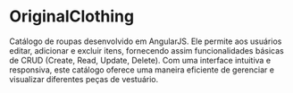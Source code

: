 # OriginalClothing

Catálogo de roupas desenvolvido em AngularJS. 
Ele permite aos usuários editar, adicionar e excluir itens, fornecendo assim funcionalidades básicas de CRUD (Create, Read, Update, Delete). Com uma interface intuitiva e responsiva, este catálogo oferece uma maneira eficiente de gerenciar e visualizar diferentes peças de vestuário.

